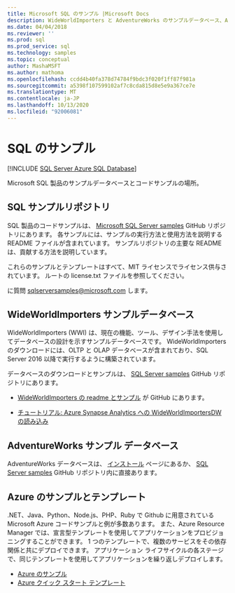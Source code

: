 ```yaml
---
title: Microsoft SQL のサンプル |Microsoft Docs
description: WideWorldImporters と AdventureWorks のサンプルデータベース、Azure のサンプルとテンプレート、Microsoft SQL 製品のコードサンプルに関する情報を表示します。
ms.date: 04/04/2018
ms.reviewer: ''
ms.prod: sql
ms.prod_service: sql
ms.technology: samples
ms.topic: conceptual
author: MashaMSFT
ms.author: mathoma
ms.openlocfilehash: ccdd4b40fa378d74784f9bdc3f020f1ff87f981a
ms.sourcegitcommit: a5398f107599102af7c8cda815d8e5e9a367ce7e
ms.translationtype: MT
ms.contentlocale: ja-JP
ms.lasthandoff: 10/13/2020
ms.locfileid: "92006081"
---
```

# <a name="sql-samples"></a>SQL のサンプル

[!INCLUDE [SQL Server Azure SQL Database](../includes/appliesto-ss-asdb-asdw-pdw-md.md)]

Microsoft SQL 製品のサンプルデータベースとコードサンプルの場所。

## <a name="sql-samples-repository"></a>SQL サンプルリポジトリ

SQL 製品のコードサンプルは、 [Microsoft SQL Server samples](https://github.com/microsoft/sql-server-samples) GitHub リポジトリにあります。 各サンプルには、サンプルの実行方法と使用方法を説明する README ファイルが含まれています。 サンプルリポジトリの主要な README は、貢献する方法を説明しています。 

これらのサンプルとテンプレートはすべて、MIT ライセンスでライセンス供与されています。 ルートの license.txt ファイルを参照してください。

に質問 sqlserversamples@microsoft.com します。


## <a name="wideworldimporters-sample-database"></a>WideWorldImporters サンプルデータベース

WideWorldImporters (WWI) は、現在の機能、ツール、デザイン手法を使用してデータベースの設計を示すサンプルデータベースです。 WideWorldImporters のダウンロードには、OLTP と OLAP データベースが含まれており、SQL Server 2016 以降で実行するように構築されています。 

データベースのダウンロードとサンプルは、 [SQL Server samples](https://github.com/Microsoft/sql-server-samples) GitHub リポジトリにあります。


- [WideWorldImporters の readme とサンプル](https://github.com/Microsoft/sql-server-samples/tree/master/samples/databases/wide-world-importers) が GitHub にあります。

- [チュートリアル: Azure Synapse Analytics への WideWorldImportersDW の読み込み](/azure/sql-data-warehouse/load-data-wideworldimportersdw)


## <a name="adventureworks-sample-database"></a>AdventureWorks サンプル データベース

AdventureWorks データベースは、 [インストール](adventureworks-install-configure.md) ページにあるか、 [SQL Server samples](https://github.com/Microsoft/sql-server-samples) GitHub リポジトリ内に直接あります。 


## <a name="azure-samples-and-templates"></a>Azure のサンプルとテンプレート
.NET、Java、Python、Node.js、PHP、Ruby で Github に用意されている Microsoft Azure コードサンプルと例が多数あります。 また、Azure Resource Manager では、宣言型テンプレートを使用してアプリケーションをプロビジョニングすることができます。 1 つのテンプレートで、複数のサービスをその依存関係と共にデプロイできます。 アプリケーション ライフサイクルの各ステージで、同じテンプレートを使用してアプリケーションを繰り返しデプロイします。

- [Azure のサンプル](https://github.com/Azure-Samples)
- [Azure クイック スタート テンプレート](https://azure.microsoft.com/resources/templates/)




